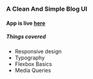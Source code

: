### A Clean And Simple Blog UI

#### App is live [here](https://karan1907.github.io/Blog-UI/)

##### Things covered

- Responsive design
- Typography
- Flexbox Basics
- Media Queries
